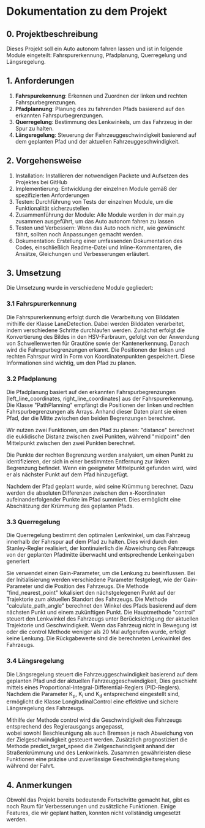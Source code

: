 # Dokumentation zu dem Projekt 


## 0. Projektbeschreibung
Dieses Projekt soll ein Auto autonom fahren lassen und ist in folgende 
Module eingeteilt:
Fahrspurerkennung, Pfadplanung, Querregelung und Längsregelung.

## 1. Anforderungen

1. **Fahrspurekennung**: Erkennen und Zuordnen der linken und rechten Fahrspurbegrenzungen.
2. **Pfadplannung**: Planung des zu fahrenden Pfads basierend auf den erkannten Fahrspurbegrenzungen.
3. **Querregelung**: Bestimmung des Lenkwinkels, um das Fahrzeug in der Spur zu halten.
4. **Längsregelung**: Steuerung der Fahrzeuggeschwindigkeit basierend auf dem geplanten Pfad und der aktuellen Fahrzeuggeschwindigkeit.

## 2. Vorgehensweise

1. Installation: Installieren der notwendigen Packete und Aufsetzen des Projektes bei GitHub
2. Implementierung: Entwicklung der einzelnen Module gemäß der spezifizierten Anforderungen
3. Testen: Durchführung von Tests der einzelnen Module, um die Funktionalität sicherzustellen
4. Zusammenführung der Module: Alle Module werden in der main.py zusammen ausgeführt, um das Auto autonom fahren zu lassen
5. Testen und Verbessern: Wenn das Auto noch nicht, wie gewünscht fährt, sollten noch Anpassungen gemacht werden.
6. Dokumentation: Erstellung einer umfassenden Dokumentation des Codes, einschließlich Readme-Datei und Inline-Kommentaren,
 die Ansätze, Gleichungen und Verbesserungen erläutert.


   
## 3. Umsetzung

Die Umsetzung wurde in verschiedene Module gegliedert:

### 3.1 Fahrspurerkennung

Die Fahrspurerkennung erfolgt durch die Verarbeitung von Bilddaten mithilfe der Klasse LaneDetection. 
Dabei werden Bilddaten verarbeitet, indem verschiedene Schritte durchlaufen werden. Zunächst erfolgt die Konvertierung
des Bildes in den HSV-Farbraum, gefolgt von der Anwendung von Schwellenwerten für Grautöne sowie der Kantenerkennung.
Danach wird die Fahrspurbegrenzungen erkannt. Die Positionen der linken und 
rechten Fahrspur wird in Form von Koordinatenpunkten gespeichert. 
Diese Informationen sind wichtig, um den Pfad zu planen.

### 3.2 Pfadplanung

Die Pfadplanung basiert auf den erkannten Fahrspurbegrenzungen [left_line_coordinates, right_line_coordinates] aus der 
Fahrspurerkennung.
Die Klasse "PathPlanning" empfängt die Positionen der linken und rechten Fahrspurbegrenzungen als Arrays. Anhand dieser Daten plant 
sie einen Pfad, der die Mitte zwischen den beiden Begrenzungen berechnet.

Wir nutzen zwei Funktionen, um den Pfad zu planen: "distance" berechnet die euklidische Distanz zwischen zwei Punkten,
während "midpoint" den Mittelpunkt zwischen den zwei Punkten berechnet.

Die Punkte der rechten Begrenzung werden analysiert, um einen Punkt zu identifizieren, der sich in einer 
bestimmten Entfernung zur linken Begrenzung befindet. 
Wenn ein geeigneter Mittelpunkt gefunden wird, wird er als nächster Punkt auf dem Pfad hinzugefügt.

Nachdem der Pfad geplant wurde, wird seine Krümmung berechnet. Dazu werden die absoluten Differenzen zwischen den 
x-Koordinaten aufeinanderfolgender Punkte im Pfad summiert. Dies ermöglicht eine Abschätzung der Krümmung des geplanten Pfads.

### 3.3 Querregelung
Die Querregelung bestimmt den optimalen Lenkwinkel, um das Fahrzeug innerhalb der Fahrspur auf dem Pfad zu halten. 
Dies wird durch den Stanley-Regler realisiert, der kontinuierlich die Abweichung des Fahrzeugs 
von der geplanten Pfadmitte überwacht und entsprechende Lenkeingaben generiert

Sie verwendet einen Gain-Parameter, um die Lenkung zu beeinflussen. Bei der Initialisierung werden verschiedene Parameter 
festgelegt, wie der Gain-Parameter und die Position des Fahrzeugs. 
Die Methode "find_nearest_point" lokalisiert den nächstgelegenen Punkt auf der Trajektorie zum aktuellen Standort des Fahrzeugs. 
Die Methode "calculate_path_angle" berechnet den Winkel des Pfads basierend auf dem nächsten Punkt und einem zukünftigen Punkt. 
Die Hauptmethode "control" steuert den Lenkwinkel des Fahrzeugs unter Berücksichtigung der aktuellen Trajektorie und Geschwindigkeit. 
Wenn das Fahrzeug nicht in Bewegung ist oder die control Methode weniger als 20 Mal aufgerufen wurde, erfolgt keine Lenkung. 
Die Rückgabewerte sind die berechneten Lenkwinkel des Fahrzeugs.

### 3.4 Längsregelung
Die Längsregelung steuert die Fahrzeuggeschwindigkeit basierend auf dem geplanten Pfad und der aktuellen Fahrzeuggeschwindigkeit, 
Dies geschieht mittels eines Proportional-Integral-Differential-Reglers (PID-Reglers). 
Nachdem die Parameter K<sub>p</sub>, K<sub>i</sub> und K<sub>d</sub> entsprechend eingestellt sind, 
ermöglicht die Klasse LongitudinalControl eine effektive und sichere Längsregelung des Fahrzeugs.

Mithilfe der Methode control wird die Geschwindigkeit des Fahrzeugs entsprechend des Reglerausgangs angepasst,  
wobei sowohl Beschleunigung als auch Bremsen je nach Abweichung von der Zielgeschwindigkeit gesteuert werden. 
Zusätzlich prognostiziert die Methode predict_target_speed die Zielgeschwindigkeit anhand der Straßenkrümmung und des Lenkwinkels. 
Zusammen gewährleisten diese Funktionen eine präzise und zuverlässige Geschwindigkeitsregelung während der Fahrt.


## 4. Anmerkungen
Obwohl das Projekt bereits bedeutende Fortschritte gemacht hat, gibt es noch Raum für Verbesserungen und zusätzliche Funktionen.
Einige Features, die wir geplant hatten, konnten nicht vollständig umgesetzt werden.


